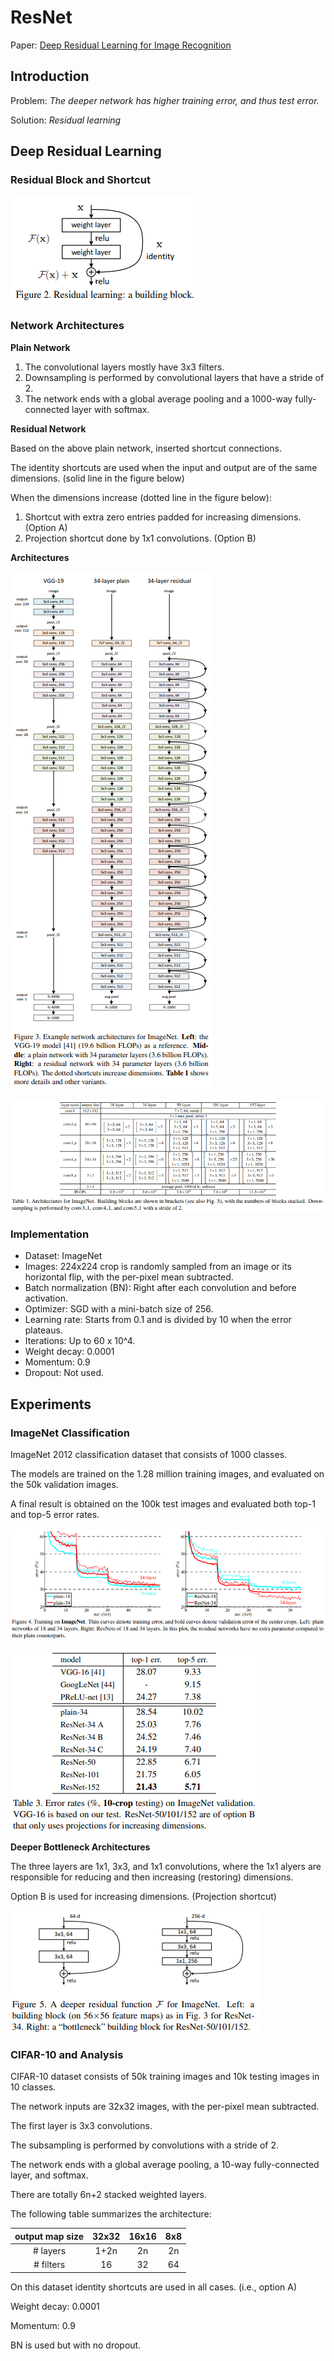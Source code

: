 # ResNet

Paper: [Deep Residual Learning for Image Recognition](https://arxiv.org/pdf/1512.03385.pdf)

## Introduction

Problem: *The deeper network has higher training error, and thus test error.*

Solution: *Residual learning*

## Deep Residual Learning

### Residual Block and Shortcut

![Residual Learning](./images/Fig2_Residual_learning_a_building_block.PNG)

### Network Architectures

**Plain Network**

1. The convolutional layers mostly have 3x3 filters.
2. Downsampling is performed by convolutional layers that have a stride of 2.
3. The network ends with a global average pooling and a 1000-way fully-connected layer with softmax.

**Residual Network**

Based on the above plain network, inserted shortcut connections.

The identity shortcuts are used when the input and output are of the same dimensions. (solid line in the figure below)

When the dimensions increase (dotted line in the figure below):
1. Shortcut with extra zero entries padded for increasing dimensions. (Option A)
2. Projection shortcut done by 1x1 convolutions. (Option B)

**Architectures**

![Example network architectures](./images/Fig3_Example_network_architectures_for_ImageNet.PNG)

![Architectures](./images/Table1_Architectures_for_ImageNet.PNG)

### Implementation

* Dataset: ImageNet
* Images: 224x224 crop is randomly sampled from an image or its horizontal flip, with the per-pixel mean subtracted.
* Batch normalization (BN): Right after each convolution and before activation.
* Optimizer: SGD with a mini-batch size of 256.
* Learning rate: Starts from 0.1 and is divided by 10 when the error plateaus.
* Iterations: Up to 60 x 10^4.
* Weight decay: 0.0001
* Momentum: 0.9
* Dropout: Not used. 

## Experiments

### ImageNet Classification

ImageNet 2012 classification dataset that consists of 1000 classes.

The models are trained on the 1.28 million training images, and evaluated on the 50k validation images.

A final result is obtained on the 100k test images and evaluated both top-1 and top-5 error rates.

![Training on ImageNet](./images/Fig4_Training_on_ImageNet.PNG)

![Error rates](./images/Table3_Error_rates_on_ImageNet_validation.PNG)

**Deeper Bottleneck Architectures**

The three layers are 1x1, 3x3, and 1x1 convolutions, where the 1x1 alyers are responsible for reducing and then increasing (restoring) dimensions.

Option B is used for increasing dimensions. (Projection shortcut)

![Bottleneck](./images/Fig5_A_deeper_residual_function_F_for_ImageNet.PNG)

### CIFAR-10 and Analysis

CIFAR-10 dataset consists of 50k training images and 10k testing images in 10 classes.

The network inputs are 32x32 images, with the per-pixel mean subtracted.

The first layer is 3x3 convolutions.

The subsampling is performed by convolutions with a stride of 2.

The network ends with a global average pooling, a 10-way fully-connected layer, and softmax.

There are totally 6n+2 stacked weighted layers.

The following table summarizes the architecture:

|output map size|32x32|16x16|8x8|
|:-------------:|:---:|:---:|:-:| 
|# layers|1+2n|2n|2n|
|# filters|16|32|64|

On this dataset identity shortcuts are used in all cases. (i.e., option A)

Weight decay: 0.0001

Momentum: 0.9

BN is used but with no dropout.
